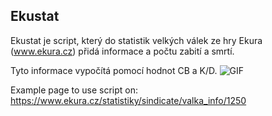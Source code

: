 ## Ekustat
Ekustat je script, který do statistik velkých válek ze hry Ekura (www.ekura.cz) přidá informace a počtu zabití a smrtí.

Tyto informace vypočítá pomocí hodnot CB a K/D.
![GIF](https://i.imgur.com/3DkMSZT.gif)


Example page to use script on: https://www.ekura.cz/statistiky/sindicate/valka_info/1250
